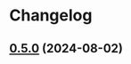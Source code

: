 # Changelog

## [0.5.0](https://github.com/anakinj/jwt-eddsa/compare/v0.4.0...v0.5.0) (2024-08-02)

